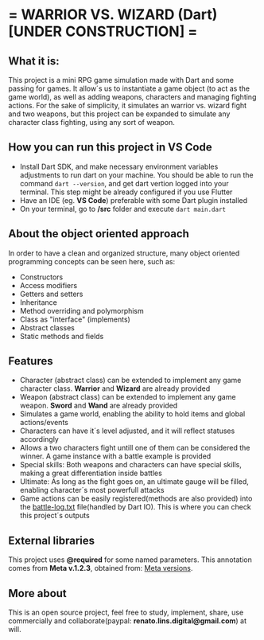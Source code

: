  # = WARRIOR VS. WIZARD (Dart) [UNDER CONSTRUCTION] =

 ## What it is:

This project is a mini RPG game simulation made with Dart and some passing for games. It allow´s us to instantiate a game object (to act as the game world), as well as adding weapons, characters and managing fighting actions. For the sake of simplicity, it simulates an warrior vs. wizard fight and two weapons, but this project can be expanded to simulate any character class fighting, using any sort of weapon.

## How you can run this project in VS Code

* Install Dart SDK, and make necessary environment variables adjustments to run dart on your machine. You should be able to run the command ```dart --version```, and get dart vertion logged into your terminal. This step might be already configured if you use Flutter
* Have an IDE (eg. __VS Code__) preferable with some Dart plugin installed
* On your terminal, go to __/src__ folder and execute ```dart main.dart``` 
  
## About the object oriented approach

In order to have a clean and organized structure, many object oriented programming concepts can be seen here, such as:

* Constructors
* Access modifiers
* Getters and setters
* Inheritance
* Method overriding and polymorphism
* Class as "interface" (implements)
* Abstract classes
* Static methods and fields

## Features

* Character (abstract class) can be extended to implement any game character class. __Warrior__ and __Wizard__ are already provided
* Weapon (abstract class) can be extended to implement any game weapon. __Sword__ and __Wand__ are already provided
* Simulates a game world, enabling the ability to hold items and global actions/events
* Characters can have it´s level adjusted, and it will reflect statuses accordingly
* Allows a two characters fight untill one of them can be considered the winner. A game instance with a battle example is provided
* Special skills: Both weapons and characters can have special skills, making a great differentiation inside battles
* Ultimate: As long as the fight goes on, an ultimate gauge will be filled, enabling character´s most powerfull attacks
* Game actions can be easily registered(methods are also provided) into the [battle-log.txt](https://github.com/renatolinsdigital/warrior-vs-wizard-dart/blob/master/battle-log.txt) file(handled by Dart IO). This is where you can check this project´s outputs

## External libraries

This project uses __@required__ for some named parameters. This annotation comes from __Meta v.1.2.3__, obtained from: [Meta versions](https://pub.dev/packages/meta/versions).

## More about

This is an open source project, feel free to study, implement, share, use commercially and collaborate(paypal: __renato.lins.digital@gmail.com__) at will.
